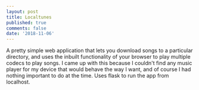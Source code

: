 ```yaml
---
layout: post
title: Localtunes
published: true
comments: false
date: '2018-11-06'
---
```

A pretty simple web application that lets you download songs to a particular directory, and uses the inbuilt functionality of your browser to play multiple codecs to play songs. I came up with this because I couldn't find any music player for my device that would behave the way I want, and of course I had nothing important to do at the time. Uses flask to run the app from localhost.